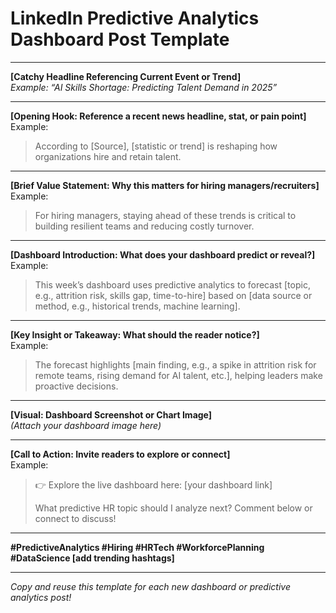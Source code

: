 # LinkedIn Predictive Analytics Dashboard Post Template

---

**[Catchy Headline Referencing Current Event or Trend]**  
*Example: “AI Skills Shortage: Predicting Talent Demand in 2025”*

---

**[Opening Hook: Reference a recent news headline, stat, or pain point]**  
Example:  
> According to [Source], [statistic or trend] is reshaping how organizations hire and retain talent.

---

**[Brief Value Statement: Why this matters for hiring managers/recruiters]**  
Example:  
> For hiring managers, staying ahead of these trends is critical to building resilient teams and reducing costly turnover.

---

**[Dashboard Introduction: What does your dashboard predict or reveal?]**  
Example:  
> This week’s dashboard uses predictive analytics to forecast [topic, e.g., attrition risk, skills gap, time-to-hire] based on [data source or method, e.g., historical trends, machine learning].

---

**[Key Insight or Takeaway: What should the reader notice?]**  
Example:  
> The forecast highlights [main finding, e.g., a spike in attrition risk for remote teams, rising demand for AI talent, etc.], helping leaders make proactive decisions.

---

**[Visual: Dashboard Screenshot or Chart Image]**  
*(Attach your dashboard image here)*

---

**[Call to Action: Invite readers to explore or connect]**  
Example:  
> 👉 Explore the live dashboard here: [your dashboard link]  
>  
> What predictive HR topic should I analyze next? Comment below or connect to discuss!

---

**#PredictiveAnalytics #Hiring #HRTech #WorkforcePlanning #DataScience [add trending hashtags]**

---

*Copy and reuse this template for each new dashboard or predictive analytics post!*

